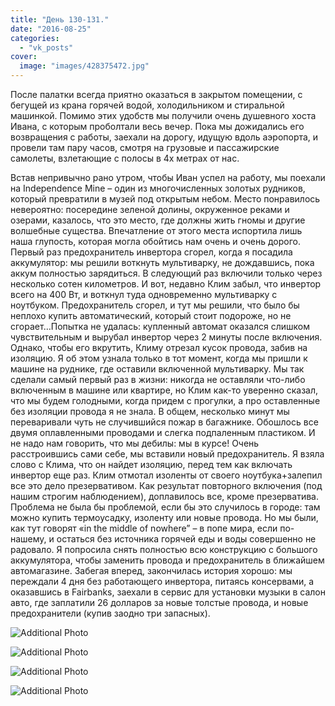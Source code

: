 ```yaml
---
title: "День 130-131."
date: "2016-08-25"
categories: 
  - "vk_posts"
cover:
  image: "images/428375472.jpg"
---
```


После палатки всегда приятно оказаться в закрытом помещении, с бегущей из крана горячей водой, холодильником и стиральной машинкой. Помимо этих удобств мы получили очень душевного хоста Ивана, с которым проболтали весь вечер. Пока мы дожидались его возвращения с работы, заехали на дорогу, идущую вдоль аэропорта, и провели там пару часов, смотря на грузовые и пассажирские самолеты, взлетающие с полосы в 4х метрах от нас.

<!--more-->

Встав непривычно рано утром, чтобы Иван успел на работу, мы поехали на Independence Mine – один из многочисленных золотых рудников, который превратили в музей под открытым небом. Место понравилось невероятно: посередине зеленой долины, окруженное реками и озерами, казалось, что это место, где должны жить гномы и другие волшебные существа. Впечатление от этого места испортила лишь наша глупость, которая могла обойтись нам очень и очень дорого. Первый раз предохранитель инвертора сгорел, когда я посадила аккумулятор: мы решили воткнуть мультиварку, не дождавшись, пока аккум полностью зарядиться. В следующий раз включили только через несколько сотен километров. И вот, недавно Клим забыл, что инвертор всего на 400 Вт, и воткнул туда одновременно мультиварку с ноутбуком. Предохранитель сгорел, и тут мы решили, что было бы неплохо купить автоматический, который стоит подороже, но не сгорает…Попытка не удалась: купленный автомат оказался слишком чувствительным и вырубал инвертор через 2 минуты после включения. Однако, чтобы его вкрутить, Климу отрезал кусок провода, забив на изоляцию. Я об этом узнала только в тот момент, когда мы пришли к машине на руднике, где оставили включенной мультиварку. Мы так сделали самый первый раз в жизни: никогда не оставляли что-либо включенным в машине или квартире, но Клим как-то уверенно сказал, что мы будем голодными, когда придем с прогулки, а про оставленные без изоляции провода я не знала. В общем, несколько минут мы переваривали чуть не случившийся пожар в багажнике. Обошлось все двумя оплавленными проводами и слегка подпаленным пластиком. И не надо нам говорить, что мы дебилы: мы в курсе! Очень расстроившись сами себе, мы вставили новый предохранитель. Я взяла слово с Клима, что он найдет изоляцию, перед тем как включать инвертор еще раз. Клим отмотал изоленты от своего ноутбука+залепил все это дело презервативом. Как результат повторного включения (под нашим строгим наблюдением), доплавилось все, кроме презерватива. Проблема не была бы проблемой, если бы это случилось в городе: там можно купить термоусадку, изоленту или новые провода. Но мы были, как тут говорят «in the middle of nowhere” – в попе мира, если по-нашему, и остаться без источника горячей еды и воды совершенно не радовало. Я попросила снять полностью всю конструкцию с большого аккумулятора, чтобы заменить провода и предохранитель в ближайшем автомагазине. Забегая вперед, закончилась история хорошо: мы переждали 4 дня без работающего инвертора, питаясь консервами, а оказавшись в Fairbanks, заехали в сервис для установки музыки в салон авто, где заплатили 26 долларов за новые толстые провода, и новые предохранители (купив заодно три запасных).

![Additional Photo](https://vodpop.ru/wp-content/uploads/2023/07/428375473.jpg)

![Additional Photo](https://vodpop.ru/wp-content/uploads/2023/07/428375475.jpg)

![Additional Photo](https://vodpop.ru/wp-content/uploads/2023/07/428375476.jpg)

![Additional Photo](https://vodpop.ru/wp-content/uploads/2023/07/428375477.jpg)
